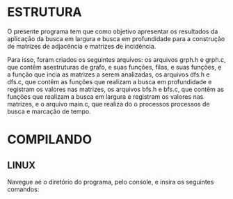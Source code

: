 # ESTRUTURA
<p>O presente programa tem que como objetivo apresentar os resultados da aplicação
da busca em largura e busca em profundidade para a construção de matrizes de
adjacência e matrizes de incidência.<p>
<p>Para isso, foram criados os seguintes arquivos: os arquivos grph.h e grph.c, 
que contêm asestruturas de grafo, e suas funções, filas, e suas funções, e
a função que incia as matrizes a serem analizadas, os arquivos dfs.h e dfs.c,
que contêm as funções que realizam a busca em profundidade e registram os 
valores nas matrizes, os arquivos bfs.h e bfs.c, que contêm as funções que 
realizam a busca em largura e registram os valores nas matrizes, e o arquivo
main.c, que realiza do o processos processos de busca e marcação de tempo.<p>

# COMPILANDO
## LINUX
Navegue aé o diretório do programa, pelo console, e insira os seguintes comandos:

